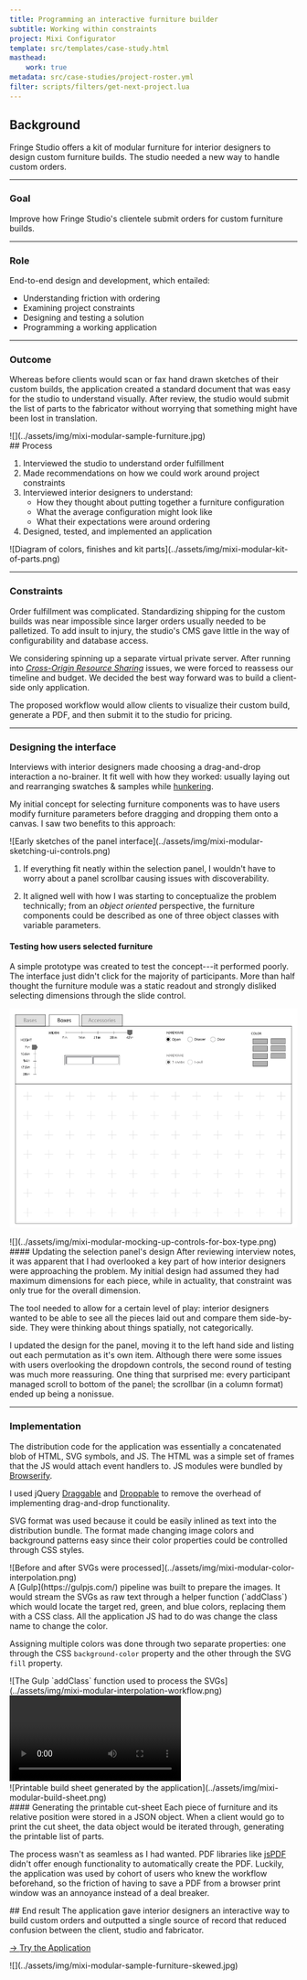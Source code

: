 ```yaml
---
title: Programming an interactive furniture builder
subtitle: Working within constraints
project: Mixi Configurator
template: src/templates/case-study.html
masthead:
    work: true
metadata: src/case-studies/project-roster.yml
filter: scripts/filters/get-next-project.lua
---
```


<section class="grid indenter:3/5 flip-top:kid border-top:3px border-accent:cyan">

## Background
Fringe Studio offers a kit of modular furniture for interior designers to design custom furniture builds. 
The studio needed a new way to handle custom orders.

---

### Goal 
Improve how Fringe Studio's clientele submit orders for custom furniture builds.


---

### Role 
End-to-end design and development, which entailed:

* Understanding friction with ordering
* Examining project constraints
* Designing and testing a solution
* Programming a working application

---
### Outcome
Whereas before clients would scan or fax hand drawn sketches of their custom builds, the application created a standard document that was easy for the studio to understand visually. After review, the studio would submit the list of parts to the fabricator without worrying that something might have been lost in translation.

<div class="subgrid" data-tab="0">
![](../assets/img/mixi-modular-sample-furniture.jpg)
</div>

</section>

<section class="grid indenter:3/2/4 split-lists flip-top:kid border-top:3px border-accent:magenta">
## Process
 
1. Interviewed the studio to understand order fulfillment
1. Made recommendations on how we could work around project constraints
1. Interviewed interior designers to understand:
    - How they thought about putting together a furniture configuration
    - What the average configuration might look like
    - What their expectations were around ordering
1. Designed, tested, and implemented an application 

<div class="bkg:grey pano" data-tab='0'>
![Diagram of colors, finishes and kit parts](../assets/img/mixi-modular-kit-of-parts.png)
</div>

---

### Constraints 
Order fulfillment was complicated. Standardizing shipping for the custom builds was near impossible since larger orders usually needed to be palletized. To add insult to injury, the studio's CMS gave little in the way of configurability and database access.

We considering spinning up a separate virtual private server. After running into [_Cross-Origin Resource Sharing_](https://developer.mozilla.org/en-US/docs/Web/HTTP/CORS) issues, we were forced to reassess our timeline and budget. We decided the best way forward was to build a client-side only application.

The proposed workflow would allow clients to visualize their custom build, generate a PDF, and then submit it to the studio for pricing. 

---

### Designing the interface
Interviews with interior designers made choosing a drag-and-drop interaction a no-brainer. It fit well with how they worked: usually laying out and rearranging swatches & samples while [hunkering](https://articles.uie.com/hunkering/).

My initial concept for selecting furniture components was to have users modify furniture parameters before dragging and dropping them onto a canvas. I saw two benefits to this approach:

<div class="left-third" >
![Early sketches of the panel interface](../assets/img/mixi-modular-sketching-ui-controls.png)
</div>

1. If everything fit neatly within the selection panel, I wouldn't have to worry about a panel scrollbar causing issues with discoverability.

2. It aligned well with how I was starting to conceptualize the problem technically; from an _object oriented_ perspective, the furniture components could be described as one of three object classes with variable parameters.    


#### Testing how users selected furniture
A simple prototype was created to test the concept---it performed poorly. The interface just didn't click for the majority of participants. More than half thought the furniture module was a static readout and strongly disliked selecting dimensions through the slide control.

![](../assets/img/mixi-modular-early-version-control-panel-at-the-top.png)


<div class="half padding:size2" data-tab="0">
![](../assets/img/mixi-modular-mocking-up-controls-for-box-type.png)
</div>

<!-- keep these elements in the same grid row -->
<div class="null">
#### Updating the selection panel's design
After reviewing interview notes, it was apparent that I had overlooked a key part of how interior designers were approaching the problem. My initial design had assumed they had maximum dimensions for each piece, while in actuality, that constraint was only true for the overall dimension.

The tool needed to allow for a certain level of play: interior designers wanted to be able to see all the pieces laid out and compare them side-by-side. They were thinking about things spatially, not categorically.

I updated the design for the panel, moving it to the left hand side and listing out each permutation as it's own item. Although there were some issues with users overlooking the dropdown controls, the second round of testing was much more reassuring. One thing that surprised me: every participant managed scroll to bottom of the panel; the scrollbar (in a column format) ended up being a nonissue.
</div>

---

### Implementation 
The distribution code for the application was essentially a concatenated blob of HTML, SVG symbols, and JS. The HTML was a simple set of frames that the JS would attach event handlers to. JS modules were bundled by [Browserify](http://browserify.org/).

I used jQuery [Draggable](https://jqueryui.com/draggable/) and [Droppable](https://jqueryui.com/droppable/) to remove the overhead of implementing drag-and-drop functionality.

SVG format was used because it could be easily inlined as text into the distribution bundle. The format made changing image colors and background patterns easy since their color properties could be controlled through CSS styles.

<div class='left-third'>
![Before and after SVGs were processed](../assets/img/mixi-modular-color-interpolation.png)
</div>

<div class='left-third align-self:end'>
A [Gulp](https://gulpjs.com/) pipeline was built to prepare the images. It would stream the SVGs as raw text through a helper function (`addClass`) which would locate the target red, green, and blue colors, replacing them with a CSS class. All the application JS had to do was change the class name to change the color.

Assigning multiple colors was done through two separate properties: one through the CSS `background-color` property and the other through the SVG `fill` property.
</div>

<div class="cinch-up">
![The Gulp `addClass` function used to process the SVGs](../assets/img/mixi-modular-interpolation-workflow.png)
</div>
 
<div class="bkg:grey pano" data-tab='0'>
<video autoplay playsinline loop>
  <source src="/assets/video/mixi-modular-configurator-demo.mp4" type="video/mp4">
</video>
</div>

<div class="border:img half margin-top:size3 cinch-up" data-tab="0" >
![Printable build sheet generated by the application](../assets/img/mixi-modular-build-sheet.png)
</div>
<div class="null">
#### Generating the printable cut-sheet
Each piece of furniture and its relative position were stored in a JSON object. When a client would go to print the cut sheet, the data object would be iterated through, generating the printable list of parts.

The process wasn't as seamless as I had wanted. PDF libraries like [jsPDF](https://github.com/MrRio/jsPDF) didn't offer enough functionality to automatically create the PDF. Luckily, the application was used by cohort of users who knew the workflow beforehand, so the friction of having to save a PDF from a browser print window was an annoyance instead of a deal breaker. 
</div>

</section>

<section class="grid indenter:3/5 flip-top:kid border-top:3px border-accent:yellow">
## End result	 
The application gave interior designers an interactive way to build custom orders and outputted a single source of record that reduced confusion between the client, studio and fabricator.

<div>
<p class="h4 font:regular border padding:size2 margin-top:size3 display:inline-block text-align:center">
  <a href="https://xavier.valarino.com/fringe-studio/" >
    <span class="border-bottom:white"
	  aria-hidden="true">
	  →
    </span>
    Try the Application
  </a>
</p>
</div>

<div class="padding-stack">
![](../assets/img/mixi-modular-sample-furniture-skewed.jpg)
</div>

</section>
